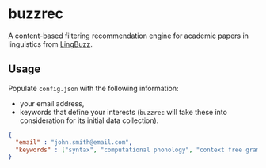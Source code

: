 # buzzrec
 A content-based filtering recommendation engine for academic papers in linguistics from [LingBuzz](https://ling.auf.net/lingbuzz).

## Usage
Populate `config.json` with the following information:
- your email address,
- keywords that define your interests (`buzzrec` will take these into consideration for its initial data collection).  

```json
{
  "email" : "john.smith@email.com",
  "keywords" : ["syntax", "computational phonology", "context free grammars", "french"]
}
```
